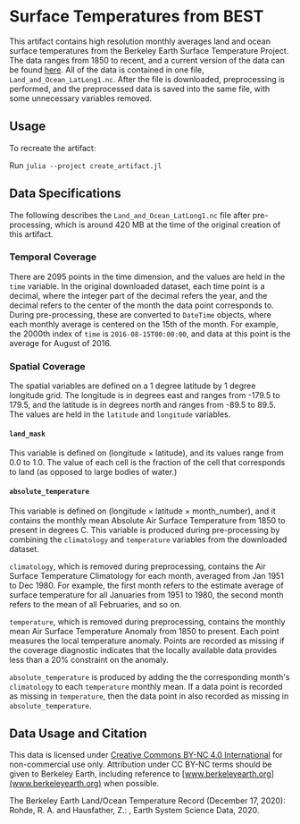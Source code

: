 # Surface Temperatures from BEST

This artifact contains high resolution monthly averages land and ocean surface temperatures from the Berkeley Earth Surface Temperature Project. The data ranges from 1850 to recent, and a current version of the data can be found [here](https://berkeleyearth.org/data/). All of the data is contained in one file, `Land_and_Ocean_LatLong1.nc`. After the file is downloaded, preprocessing is performed, and the preprocessed data is saved into the same file, with some unnecessary variables removed.

## Usage

To recreate the artifact:

Run `julia --project create_artifact.jl`

## Data Specifications

The following describes the `Land_and_Ocean_LatLong1.nc` file after pre-processing, which is around 420 MB at the time of the original creation of this artifact.

### Temporal Coverage

There are 2095 points in the time dimension, and the values are held in the `time` variable. In the original downloaded dataset, each time point is a decimal, where the integer part of the decimal refers the year, and the decimal refers to the center of the month the data point corresponds to. During pre-processing, these are converted to `DateTime` objects, where each monthly
average is centered on the 15th of the month. For example, the 2000th index of `time` is `2016-08-15T00:00:00`, and data at this point is the average for August of 2016.

### Spatial Coverage

The spatial variables are defined on a 1 degree latitude by 1 degree longitude grid. The longitude is in degrees east and ranges from -179.5 to 179.5, and the latitude is in degrees north and ranges from -89.5 to 89.5. The values are held in the `latitude` and `longitude` variables.

#### `land_mask`

This variable is defined on (longitude × latitude), and its values range from 0.0 to 1.0. The value of each cell is the fraction of the cell that corresponds
to land (as opposed to large bodies of water.)

#### `absolute_temperature`

This variable is defined on (longitude × latitude × month_number), and it contains the monthly mean Absolute Air Surface Temperature from 1850 to present in degrees C. This variable is produced during pre-processing by combining the `climatology` and `temperature` variables from the downloaded dataset.

`climatology`, which is removed during preprocessing, contains the Air Surface Temperature Climatology for each month, averaged from Jan 1951 to Dec 1980. For example, the first month refers to the estimate average of surface temperature for all Januaries from 1951 to 1980, the second month refers to the mean of all Februaries, and so on.

`temperature`, which is removed during preprocessing, contains the monthly mean Air Surface Temperature Anomaly from 1850 to present. Each point measures the local temperature anomaly. Points are recorded as missing
if the coverage diagnostic indicates that the locally available data provides less than a 20% constraint on the anomaly.

`absolute_temperature` is produced by adding the the corresponding month's `climatology` to each `temperature` monthly mean. If a data point is recorded as missing
in `temperature`, then the data point in also recorded as missing in `absolute_temperature`.

## Data Usage and Citation

This data is licensed under [Creative Commons BY-NC 4.0 International](https://creativecommons.org/licenses/by-nc/4.0/) for non-commercial use only. Attribution under CC BY-NC terms should be given to Berkeley Earth, including reference to [www.berkeleyearth.org](www.berkeleyearth.org) when possible.

The Berkeley Earth Land/Ocean Temperature Record (December 17, 2020):
Rohde, R. A. and Hausfather, Z.: , Earth System Science Data, 2020.

